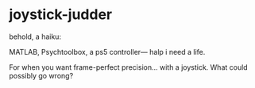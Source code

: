 # joystick-judder

behold, a haiku:

MATLAB, Psychtoolbox,
a ps5 controller—
halp i need a life.

For when you want frame-perfect precision… with a joystick. What could possibly go wrong?
